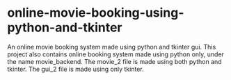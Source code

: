 # online-movie-booking-using-python-and-tkinter
An online movie booking system made using python and tkinter gui. This project also contains online booking system made using python only, under the name movie_backend. The movie_2 file is made using both python and tkinter. The gui_2 file is made using only tkinter.
